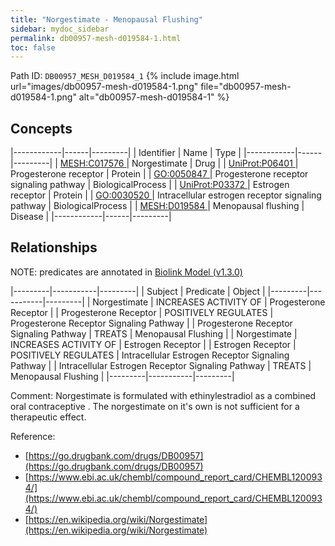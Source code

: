 ```yaml
---
title: "Norgestimate - Menopausal Flushing"
sidebar: mydoc_sidebar
permalink: db00957-mesh-d019584-1.html
toc: false 
---
```



Path ID: `DB00957_MESH_D019584_1`
{% include image.html url="images/db00957-mesh-d019584-1.png" file="db00957-mesh-d019584-1.png" alt="db00957-mesh-d019584-1" %}

## Concepts

|------------|------|---------|
| Identifier | Name | Type    |
|------------|------|---------|
| <a href="https://identifiers.org/MESH:C017576">MESH:C017576 </a> | Norgestimate | Drug |
| <a href="https://identifiers.org/UniProt:P06401">UniProt:P06401 </a> | Progesterone receptor | Protein |
| <a href="https://identifiers.org/GO:0050847">GO:0050847 </a> | Progesterone receptor signaling pathway | BiologicalProcess |
| <a href="https://identifiers.org/UniProt:P03372">UniProt:P03372 </a> | Estrogen receptor | Protein |
| <a href="https://identifiers.org/GO:0030520">GO:0030520 </a> | Intracellular estrogen receptor signaling pathway | BiologicalProcess |
| <a href="https://identifiers.org/MESH:D019584">MESH:D019584 </a> | Menopausal flushing | Disease |
|------------|------|---------|

## Relationships


NOTE: predicates are annotated in <a href="https://github.com/biolink/biolink-model/releases/tag/v1.3.0">Biolink Model (v1.3.0)</a>

|---------|-----------|---------|
| Subject | Predicate | Object  |
|---------|-----------|---------|
| Norgestimate | INCREASES ACTIVITY OF | Progesterone Receptor |
| Progesterone Receptor | POSITIVELY REGULATES | Progesterone Receptor Signaling Pathway |
| Progesterone Receptor Signaling Pathway | TREATS | Menopausal Flushing |
| Norgestimate | INCREASES ACTIVITY OF | Estrogen Receptor |
| Estrogen Receptor | POSITIVELY REGULATES | Intracellular Estrogen Receptor Signaling Pathway |
| Intracellular Estrogen Receptor Signaling Pathway | TREATS | Menopausal Flushing |
|---------|-----------|---------|

Comment: Norgestimate is formulated with ethinylestradiol as a combined oral contraceptive . The norgestimate on it's own is not sufficient for a therapeutic effect.

Reference: 
  - [https://go.drugbank.com/drugs/DB00957](https://go.drugbank.com/drugs/DB00957)
  - [https://www.ebi.ac.uk/chembl/compound_report_card/CHEMBL1200934/](https://www.ebi.ac.uk/chembl/compound_report_card/CHEMBL1200934/)
  - [https://en.wikipedia.org/wiki/Norgestimate](https://en.wikipedia.org/wiki/Norgestimate)
